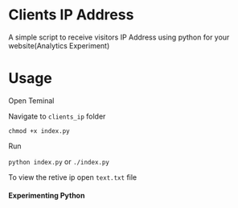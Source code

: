 # Clients IP Address
A simple script to receive visitors IP Address using python for your website(Analytics Experiment)


# Usage

Open Teminal

Navigate to `clients_ip` folder

`chmod +x index.py`
 
Run 

`python index.py` or `./index.py`

To view the retive ip open `text.txt` file


#### Experimenting Python ####
